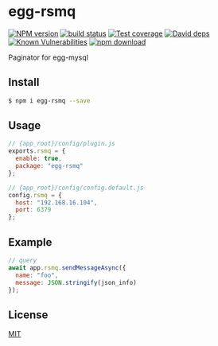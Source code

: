 # egg-rsmq

[![NPM version][npm-image]][npm-url]
[![build status][travis-image]][travis-url]
[![Test coverage][codecov-image]][codecov-url]
[![David deps][david-image]][david-url]
[![Known Vulnerabilities][snyk-image]][snyk-url]
[![npm download][download-image]][download-url]

[npm-image]: https://img.shields.io/npm/v/egg-rsmq.svg?style=flat-square
[npm-url]: https://npmjs.org/package/egg-rsmq
[travis-image]: https://img.shields.io/travis/eggjs/egg-rsmq.svg?style=flat-square
[travis-url]: https://travis-ci.org/eggjs/egg-rsmq
[codecov-image]: https://img.shields.io/codecov/c/github/eggjs/egg-rsmq.svg?style=flat-square
[codecov-url]: https://codecov.io/github/eggjs/egg-rsmq?branch=master
[david-image]: https://img.shields.io/david/eggjs/egg-rsmq.svg?style=flat-square
[david-url]: https://david-dm.org/eggjs/egg-rsmq
[snyk-image]: https://snyk.io/test/npm/egg-rsmq/badge.svg?style=flat-square
[snyk-url]: https://snyk.io/test/npm/egg-rsmq
[download-image]: https://img.shields.io/npm/dm/egg-rsmq.svg?style=flat-square
[download-url]: https://npmjs.org/package/egg-rsmq

Paginator for egg-mysql

## Install

```bash
$ npm i egg-rsmq --save
```

## Usage

```js
// {app_root}/config/plugin.js
exports.rsmq = {
  enable: true,
  package: "egg-rsmq"
};
```

```js
// {app_root}/config/config.default.js
config.rsmq = {
  host: "192.168.16.104",
  port: 6379
};
```

## Example

```javascript
// query
await app.rsmq.sendMessageAsync({
  name: "foo",
  message: JSON.stringify(json_info)
});
```

## License

[MIT](LICENSE)
